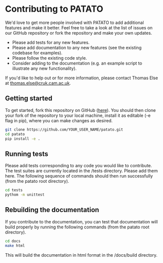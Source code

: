 # Contributing to PATATO

We'd love to get more people involved with PATATO to add additional features and make it better. Feel free to take a look at the list of issues on our GitHub repository or fork the repository and make your own updates.

* Please add tests for any new features.
* Please add documentation to any new features (see the existing codebase for examples). 
* Please follow the existing code style.
* Consider adding to the documentation (e.g. an example script to illustrate any new functionality). 

If you'd like to help out or for more information,
please contact Thomas Else at [thomas.else@cruk.cam.ac.uk](mailto:thomas.else@cruk.cam.ac.uk).

## Getting started

To get started, fork this repository on GitHub ([here](https://github.com/BohndiekLab/patato)). You should then clone your fork of the repository to your local machine, install it as editable (-e flag in pip), where you can make changes as desired.

```bash
git clone https://github.com/YOUR_USER_NAME/patato.git
cd patato
pip install -e .
```

## Running tests

Please add tests corresponding to any code you would like to contribute. The test suites are currently located in the /tests directory. Please add them here. The following sequence of commands should then run successfully (from the patato root directory).

```bash
cd tests
pythom -m unittest
```

## Rebuilding the documentation

If you contribute to the documentation, you can test that documentation will build properly by running the following commands (from the patato root directory).

```bash
cd docs
make html
```

This will build the documentation in html format in the /docs/build directory.
